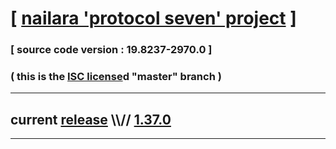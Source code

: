 
# [ [nailara 'protocol seven' project](http://src.nailara.net/) ]

### [ source code version : 19.8237-2970.0 ]

### ( this is the [ISC license](license)d "master" branch )
---
## current [release](https://github.com/anotherlink/nailara/releases) \\\\// [1.37.0](https://github.com/anotherlink/nailara/releases/tag/1.37.0)
---
